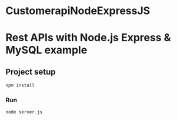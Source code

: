 # CustomerapiNodeExpressJS

#  Rest APIs with Node.js Express & MySQL example

## Project setup
```
npm install
```

### Run
```
node server.js
